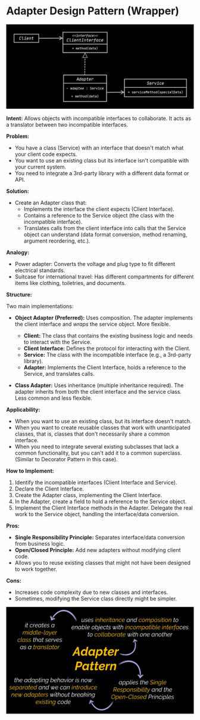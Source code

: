 # Adapter Design Pattern (Wrapper)

![Diagram](./image/diagram.png)

**Intent:** Allows objects with incompatible interfaces to collaborate. It acts as a translator between two incompatible interfaces.

**Problem:**

*   You have a class (Service) with an interface that doesn't match what your client code expects.
*   You want to use an existing class but its interface isn't compatible with your current system.
*   You need to integrate a 3rd-party library with a different data format or API.

**Solution:**

*   Create an Adapter class that:
    *   Implements the interface the client expects (Client Interface).
    *   Contains a reference to the Service object (the class with the incompatible interface).
    *   Translates calls from the client interface into calls that the Service object can understand (data format conversion, method renaming, argument reordering, etc.).

**Analogy:**

*   Power adapter: Converts the voltage and plug type to fit different electrical standards.
*   Suitcase for international travel: Has different compartments for different items like clothing, toiletries, and documents.

**Structure:**

Two main implementations:

*   **Object Adapter (Preferred):** Uses composition.  The adapter implements the client interface and *wraps* the service object.  More flexible.

    *   **Client:** The class that contains the existing business logic and needs to interact with the Service.
    *   **Client Interface:** Defines the protocol for interacting with the Client.
    *   **Service:** The class with the incompatible interface (e.g., a 3rd-party library).
    *   **Adapter:** Implements the Client Interface, holds a reference to the Service, and translates calls.

*   **Class Adapter:** Uses inheritance (multiple inheritance required). The adapter inherits from both the client interface and the service class. Less common and less flexible.

**Applicability:**

*   When you want to use an existing class, but its interface doesn't match.
*   When you want to create reusable classes that work with unanticipated classes, that is, classes that don't necessarily share a common interface.
*   When you need to integrate several existing subclasses that lack a common functionality, but you can't add it to a common superclass.  (Similar to Decorator Pattern in this case).

**How to Implement:**

1.  Identify the incompatible interfaces (Client Interface and Service).
2.  Declare the Client Interface.
3.  Create the Adapter class, implementing the Client Interface.
4.  In the Adapter, create a field to hold a reference to the Service object.
5.  Implement the Client Interface methods in the Adapter. Delegate the real work to the Service object, handling the interface/data conversion.

**Pros:**

*   **Single Responsibility Principle:** Separates interface/data conversion from business logic.
*   **Open/Closed Principle:**  Add new adapters without modifying client code.
*   Allows you to reuse existing classes that might not have been designed to work together.

**Cons:**

*   Increases code complexity due to new classes and interfaces.
*   Sometimes, modifying the Service class directly might be simpler.

![Note](./image/note.png)
